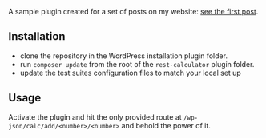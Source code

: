 A sample plugin created for a set of posts on my website: [see the first post](http://theaveragedev.com/my-how-to-name-stuff-when-testing-flow).

## Installation
* clone the repository in the WordPress installation plugin folder.
* run `composer update` from the root of the `rest-calculator` plugin folder.
* update the test suites configuration files to match your local set up

## Usage
Activate the plugin and hit the only provided route at `/wp-json/calc/add/<number>/<number>` and behold the power of it.